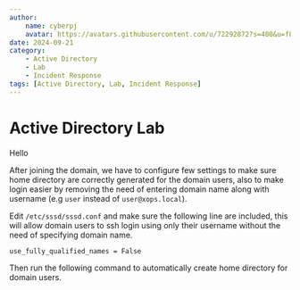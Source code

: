 ```yaml
---
author:
    name: cyberpj
    avatar: https://avatars.githubusercontent.com/u/72292872?s=400&u=f875cb29b4854d0fa41d4a3e2071ce7ef4f62d69&v=4
date: 2024-09-21
category:
    - Active Directory
    - Lab
    - Incident Response
tags: [Active Directory, Lab, Incident Response]
---
```


# Active Directory Lab

Hello 

After joining the domain, we have to configure few settings to make sure home directory are correctly generated for the domain users, also to make login easier by removing the need of entering domain name along with username (e.g `user` instead of `user@xops.local`).

Edit `/etc/sssd/sssd.conf` and make sure the following line are included, this will allow domain users to ssh login using only their username without the need of specifying domain name.

```bash
use_fully_qualified_names = False

```

Then run the following command to automatically create home directory for domain users.
